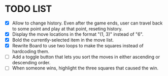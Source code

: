 # TODO LIST
- [x] Allow to change history. Even after the game ends, user can travel back to some point and play at that point, reseting history.
- [x] Display the move locations in the format "(1, 3)" instead of "6".
- [x] Bold the currently-selected item in the move list.
- [x] Rewrite Board to use two loops to make the squares instead of hardcoding them.
- [ ] Add a toggle button that lets you sort the moves in either ascending or descending order.
- [ ] When someone wins, highlight the three squares that caused the win.
